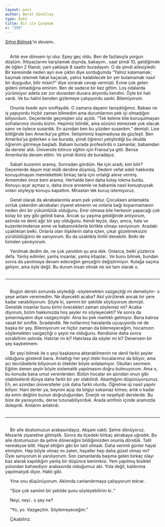 ```yaml
---
layout: post
author: Berat Gönültaş
type: Öykü
title: Bir ile Çarpmak
x: "250"
---
```



_<a href="http://www.ceriha.com/2017/08/28/sifira-bolmek.html" target="_blank">Sıfıra Bölmek</a>'in devamı.._


<br/>
&nbsp;&nbsp;&nbsp;&nbsp;Artık eve dönsem iyi olur. Epey geç oldu. Ben de fazlasıyla yorgun düştüm. İhtiyaçlarımı karşılamak dışında, bakayım.. saat şimdi 10, geldiğimde de öğlen 2 filandı; yani yaklaşık 8 saattir buradayım. O da şimdi ailesiyledir. Bir keresinde neden ayrı eve çıktın diye sorduğumda “Yalnız kalamamak; kaçmak istemek fakat kaçacak, yalnız kalabilecek bir yer bulamamak nasıl bir duygudur, bilir misin?” diye sorarak cevap vermişti. Evine çok gelen gideni olmadığına eminim. Ben de sadece bir kez gittim. Loş odalarda yürümüyor adeta zar zor duvardan duvara atıyordu kendini. Öyle bir hali vardı. Ve bu halini benden gizlemeye çalışıyordu sanki. Bilemiyorum.

&nbsp;&nbsp;&nbsp;&nbsp;Onunla lisede aynı sınıftaydık. O zamana dayanır tanışıklığımız. Babası ne iş yapıyordu hiçbir zaman bilmedim ama durumlarının pek iyi olmadığını biliyordum. Geçenlerde geçmişten söz açıldı. “Tek kelime bile konuşulmayan sofralarımız olurdu bizim. Hepimiz bilirdik, ama sözünü etmezsek yok olacak sanır ve öylece susardık. En azından ben bu yüzden susardım.” demişti. Lise bittiğinde ben Amerika’ya gittim. İletişimimiz kopmadıysa da güçleşti. Ben Amerika’ya giderken o ise burada, şimdi öğrenci yetiştirdiği bu okulda öğrenim görmeye başladı. Babam burada profesördü o zamanlar, babamdan da dersler aldı. Üniversite bitince eğitim için Fransa’ya gitti. Bense Amerika’da devam ettim. Ve şimdi ikimiz de buradayız.

&nbsp;&nbsp;&nbsp;&nbsp;Sabah kuzenim aramış. Sonradan gördüm. Ne için aradı, kim bilir? Geçenlerde dayım mal mülk derdine düşmüş. Dedem vefat edeli hakkında konuşulmayan memleketteki birkaç tarla için ortalığı aleve vermiş. Annemden önce beni aramış. Herhalde beni daha kolay lokma buldu. Konuyu açar açmaz o, daha önce annemle ve babamla nasıl konuştuysak onları söyleyip konuyu kapattım. Mirastan tek kuruş istemiyoruz.

&nbsp;&nbsp;&nbsp;&nbsp;Genel olarak da akrabalarımla aram pek yoktur. Çocukken anlamakta zorluk çekerdim akrabaları ziyaret etmenin ve onlarla bağı koparmamanın neden dini bir yükümlülük olduğunu. Emir olmasa bile herkesin yapacağı çok kolay bir şey gibi gelirdi bana. Ancak şu yaşıma geldiğinde anlıyorum, aslında ne denli ağır bir şey olduğunu. Kendi teyze, dayı, amca, hala ve kuzenlerimdense anne ve babamınkilerle birlikte olmayı seviyorum. Aradaki uzaklıktan belki. Onlarla olan ilişkilerin daha içten, çıkar gözetmeksizin yürütüldüğünü de sanıyorum. Bu da uzaklıkla ilintili denebilir. Belki de tümden yanılıyorum.

&nbsp;&nbsp;&nbsp;&nbsp;Yanılmak dedim de, ne çok yanıldım şu ana dek. Onlarca, belki yüzlerce defa. Yanlış edimler, yanlış insanlar, yanlış kitaplar.. Ve bunu bilmek, bundan sonra da yanılmaya devam edeceğim gerçeğini değiştirmiyor. Kulağa saçma geliyor, ama öyle değil. Bu durum insan olmak ne ise tam olarak o.  
<br/>

---
<br/>
&nbsp;&nbsp;&nbsp;&nbsp;Bugün dersin sonunda söylediği -söylemekten vazgeçtiği mi demeliyim- o şeye anlam veremedim. Ne diyecekti acaba? Akıl yürüterek ancak bir yere kadar varabiliyorum. Şöyle ki, samimi bir şekilde söylüyorum demişti. Genelde insanlar bunu birini övecekleri zaman söylemez mi? Acaba diyorum, bizim hakkımızda hoş şeyler mi söyleyecekti? Ve sonra da şımarmayalım diye vazgeçmiştir. Ama bu pek mantıklı gelmiyor. Bana kalırsa vasat bir sınıftık. Sıradandık. Ne notlarımız havalarda uçuşuyordu ne de başka bir şey. Bilemiyorum ve hiçbir zaman da bilemeyeceğim, hocamızın söylemekten vazgeçtiği o şeyin ne olduğunu. Kendisine daha sonra sorabilirim aslında. Hatırlar mı ki? Hatırlasa da söyler mi ki? Denersem bir şey kaybetmem.

&nbsp;&nbsp;&nbsp;&nbsp;Bir şeyi bilmek ile o şeyi başkasına aktarabilmenin ne denli farklı şeyler olduğunu gösterdi bana. Anlattığı her şeyi öteki hocalarımız da biliyor, ama acı tecrübelerle biliyorum ki ötekiler böyle anlatamıyor. Okulları sevmem. Eğitim denen şeyin böyle sistematik yapılmasını doğru bulmuyorum. Ama o, bu konuda bana umut verenlerden. Bütün hocalar en azından onun gibi olabilselerdi dünya daha farklı bir yer olabilirdi. Abarttığımı düşünüyorsunuz. Eh, en azından üniversiteler çok daha farklı olurdu. Öğretme işi nasıl yapılır biliyor. Hani derler ya, beynini açıp da bilgiyi sokamaz kimse; artık o kadar da emin değilim bunun doğruluğundan. Enerjik ve neşeliydi derslerde. Bu bize de yansıyordu, derse tutunabiliyorduk. Arada amfinin içinde aramızda dolaşırdı. Anılarını anlatırdı.  
<br/>

---
<br/>
&nbsp;&nbsp;&nbsp;&nbsp;Bir aile dostumuzun arabasındayız. Akşam vakti. Şehre dönüyoruz. Mezarlık ziyaretine gitmiştik. Sonra da ilçedeki birkaç akrabaya uğradık. Bu aile dostumuzun da şehre döneceğini bildiğimizden onunla döndük. Tatil neredeyse bitti. Hayal ettiğim gibi bir tatil olmadı. Daha verimli günler hayal etmiştim. Hep böyle olmaz mı zaten, hayaller hep daha güzel olmaz mı? Öyle sanıyorum ki yanılıyorum. Son zamanlarda başıma gelen birkaç olayı baz alarak kapıldığım yanlış bir düşünce benimkisi. Yeni yapılmış bisiklet yolundan bahsediyor arabasında olduğumuz abi. Yola değil, kaldırıma yapılmalıydı diyor. Haklı gibi.

&nbsp;&nbsp;&nbsp;&nbsp;Yine onu düşünüyorum. Aklımda canlandırmaya çalışıyorum tekrar.

&nbsp;&nbsp;&nbsp;&nbsp;“Size çok samimi bir şekilde şunu söyleyebilirim ki..”

&nbsp;&nbsp;&nbsp;&nbsp;Neyi, neyi.. o şey ne?

&nbsp;&nbsp;&nbsp;&nbsp;“Yo, yo. Vazgeçtim. Söylemeyeceğim.”

&nbsp;&nbsp;&nbsp;&nbsp;Çıkabiliriz.
